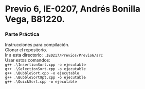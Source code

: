 # Previo 6, IE-0207, Andrés Bonilla Vega, B81220.
### Parte Práctica
Instrucciones para compilación.    
Clonar el repositorio.  
Ir a esta directorio: ``.IE0217/Previos/Previo6/src``  
Usar estos comandos:  
``g++ .\InsertionSort.cpp -o ejecutable``   
``g++ .\SelectionSort.cpp -o ejecutable``  
``g++ .\BubbleSort.cpp -o ejecutable``  
``g++ .\BubbleSortOpt.cpp -o ejecutable``  
``g++ .\QuickSort.cpp -o ejecutable``
